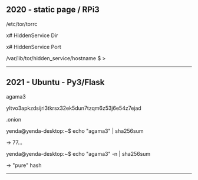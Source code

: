 ## 2020 - static page / RPi3

/etc/tor/torrc


x# HiddenService Dir

x# HiddenService Port
 


/var/lib/tor/hidden_service/hostname
$ > 

---

## 2021 - Ubuntu - Py3/Flask


agama3


yltvo3apkzdsijri3tkrsx32ek5dun7tzqm6z53j6e54z7ejad


.onion




yenda@yenda-desktop:~$ echo "agama3" | sha256sum 

-> 77... 

yenda@yenda-desktop:~$ echo "agama3" -n | sha256sum 

-> "pure" hash

---
